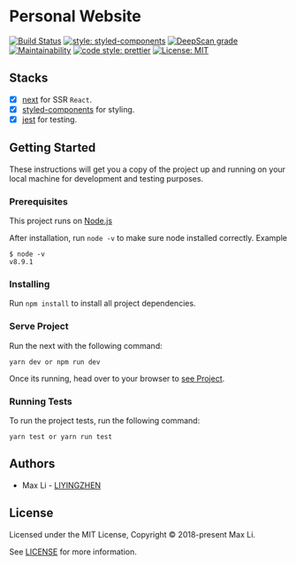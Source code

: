 # Personal Website

[![Build Status](https://travis-ci.org/LIYINGZHEN/maxlivinci.com.svg?branch=master)](https://travis-ci.org/LIYINGZHEN/maxlivinci.com)
[![style: styled-components](https://img.shields.io/badge/style-%F0%9F%92%85%20styled--components-orange.svg?colorB=daa357&colorA=db748e)](https://github.com/styled-components/styled-components)
[![DeepScan grade](https://deepscan.io/api/projects/2232/branches/12399/badge/grade.svg)](https://deepscan.io/dashboard#view=project&pid=2232&bid=12399)
[![Maintainability](https://api.codeclimate.com/v1/badges/019e120d6f73b5ea404b/maintainability)](https://codeclimate.com/github/codefun-io/polo-max-portfolio/maintainability)
[![code style: prettier](https://img.shields.io/badge/code_style-prettier-ff69b4.svg?style=flat-square)](https://github.com/prettier/prettier)
[![License: MIT](https://img.shields.io/badge/License-MIT-yellow.svg)](https://opensource.org/licenses/MIT)

## Stacks

* [x] [next](https://github.com/zeit/next.js/) for SSR `React`.
* [x] [styled-components](https://github.com/styled-components/styled-components) for styling.
* [x] [jest](https://facebook.github.io/jest/) for testing.

## Getting Started

These instructions will get you a copy of the project up and running on your local machine for development and testing purposes.

### Prerequisites

This project runs on [Node.js](https://nodejs.org/en/)

After installation, run `node -v` to make sure node installed correctly. Example

```
$ node -v
v8.9.1
```

### Installing

Run `npm install` to install all project dependencies.

### Serve Project

Run the next with the following command:

```
yarn dev or npm run dev
```

Once its running, head over to your browser to [see Project](http://localhost:3000/).

### Running Tests

To run the project tests, run the following command:

```
yarn test or yarn run test
```

## Authors

* Max Li - [LIYINGZHEN](https://github.com/LIYINGZHEN)

## License

Licensed under the MIT License, Copyright © 2018-present Max Li.

See [LICENSE](LICENSE.md) for more information.
